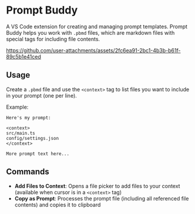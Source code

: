 # Prompt Buddy

A VS Code extension for creating and managing prompt templates. Prompt Buddy helps you work with `.pbmd` files, which are markdown files with special tags for including file contents.

https://github.com/user-attachments/assets/2fc6ea91-2bc1-4b3b-b61f-89c5b1e41ced

## Usage

Create a `.pbmd` file and use the `<context>` tag to list files you want to include in your prompt (one per line).

Example:
```
Here's my prompt:

<context>
src/main.ts
config/settings.json
</context>

More prompt text here...
```

## Commands

- **Add Files to Context**: Opens a file picker to add files to your context (available when cursor is in a `<context>` tag)
- **Copy as Prompt**: Processes the prompt file (including all referenced file contents) and copies it to clipboard
